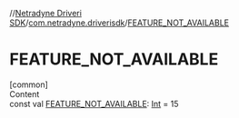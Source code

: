 //[Netradyne Driveri SDK](../index.md)/[com.netradyne.driverisdk](index.md)/[FEATURE_NOT_AVAILABLE](-f-e-a-t-u-r-e_-n-o-t_-a-v-a-i-l-a-b-l-e.md)



# FEATURE_NOT_AVAILABLE  
[common]  
Content  
const val [FEATURE_NOT_AVAILABLE](-f-e-a-t-u-r-e_-n-o-t_-a-v-a-i-l-a-b-l-e.md): [Int](https://kotlinlang.org/api/latest/jvm/stdlib/kotlin/-int/index.html) = 15  



